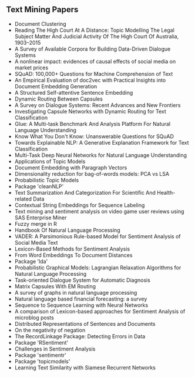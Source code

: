 <h2> Text Mining Papers </h2>

<ul>

                             

 <li><a target="_blank" href="https://github.com/manjunath5496/Text-Mining-Papers/blob/master/tx(1).pdf" style="text-decoration:none;">Document Clustering</a></li>

 <li><a target="_blank" href="https://github.com/manjunath5496/Text-Mining-Papers/blob/master/tx(2).pdf" style="text-decoration:none;">Reading The High Court At A Distance: Topic Modelling The Legal Subject Matter And Judicial Activity Of The High Court Of Australia, 1903–2015</a></li>

<li><a target="_blank" href="https://github.com/manjunath5496/Text-Mining-Papers/blob/master/tx(3).pdf" style="text-decoration:none;">A Survey of Available Corpora for Building
Data-Driven Dialogue Systems</a></li>
 <li><a target="_blank" href="https://github.com/manjunath5496/Text-Mining-Papers/blob/master/tx(4).pdf" style="text-decoration:none;">A nonlinear impact: evidences of causal effects of social media on market prices</a></li>                              
<li><a target="_blank" href="https://github.com/manjunath5496/Text-Mining-Papers/blob/master/tx(5).pdf" style="text-decoration:none;">SQuAD: 100,000+ Questions for Machine Comprehension of Text</a></li>
<li><a target="_blank" href="https://github.com/manjunath5496/Text-Mining-Papers/blob/master/tx(6).pdf" style="text-decoration:none;">An Empirical Evaluation of doc2vec with
Practical Insights into Document Embedding Generation</a></li>
 <li><a target="_blank" href="https://github.com/manjunath5496/Text-Mining-Papers/blob/master/tx(7).pdf" style="text-decoration:none;">A Structured Self-attentive
Sentence Embedding</a></li>

 <li><a target="_blank" href="https://github.com/manjunath5496/Text-Mining-Papers/blob/master/tx(8).pdf" style="text-decoration:none;"> Dynamic Routing Between Capsules </a></li>
   <li><a target="_blank" href="https://github.com/manjunath5496/Text-Mining-Papers/blob/master/tx(9).pdf" style="text-decoration:none;">A Survey on Dialogue Systems:
Recent Advances and New Frontiers</a></li>
  
   
 <li><a target="_blank" href="https://github.com/manjunath5496/Text-Mining-Papers/blob/master/tx(10).pdf" style="text-decoration:none;">Investigating Capsule Networks with Dynamic Routing for Text Classification </a></li>                              
<li><a target="_blank" href="https://github.com/manjunath5496/Text-Mining-Papers/blob/master/tx(11).pdf" style="text-decoration:none;">Glue: A Multi-task Benchmark And Analysis
Platform For Natural Language Understanding</a></li>
<li><a target="_blank" href="https://github.com/manjunath5496/Text-Mining-Papers/blob/master/tx(12).pdf" style="text-decoration:none;">Know What You Don't Know: Unanswerable Questions for SQuAD</a></li>
<li><a target="_blank" href="https://github.com/manjunath5496/Text-Mining-Papers/blob/master/tx(13).pdf" style="text-decoration:none;">Towards Explainable NLP: A Generative Explanation Framework for Text Classification</a></li>

<li><a target="_blank" href="https://github.com/manjunath5496/Text-Mining-Papers/blob/master/tx(14).pdf" style="text-decoration:none;">Multi-Task Deep Neural Networks for Natural Language Understanding</a></li>
                              
<li><a target="_blank" href="https://github.com/manjunath5496/Text-Mining-Papers/blob/master/tx(15).pdf" style="text-decoration:none;">Applications of Topic Models</a></li>

<li><a target="_blank" href="https://github.com/manjunath5496/Text-Mining-Papers/blob/master/tx(16).pdf" style="text-decoration:none;">Document Embedding with Paragraph Vectors</a></li>

  <li><a target="_blank" href="https://github.com/manjunath5496/Text-Mining-Papers/blob/master/tx(17).pdf" style="text-decoration:none;">Dimensionality reduction for bag-of-words models: PCA vs LSA</a></li>   
  
<li><a target="_blank" href="https://github.com/manjunath5496/Text-Mining-Papers/blob/master/tx(18).pdf" style="text-decoration:none;">Probabilistic
Topic Models</a></li> 

  
<li><a target="_blank" href="https://github.com/manjunath5496/Text-Mining-Papers/blob/master/tx(19).pdf" style="text-decoration:none;">Package 'cleanNLP'</a></li> 

<li><a target="_blank" href="https://github.com/manjunath5496/Text-Mining-Papers/blob/master/tx(20).pdf" style="text-decoration:none;">Text Summarization And Categorization
For Scientific And Health-related Data</a></li>

<li><a target="_blank" href="https://github.com/manjunath5496/Text-Mining-Papers/blob/master/tx(21).pdf" style="text-decoration:none;">Contextual String Embeddings for Sequence Labeling</a></li>
<li><a target="_blank" href="https://github.com/manjunath5496/Text-Mining-Papers/blob/master/tx(22).pdf" style="text-decoration:none;">Text mining and sentiment analysis on video game user reviews using SAS Enterprise Miner</a></li> 
 <li><a target="_blank" href="https://github.com/manjunath5496/Text-Mining-Papers/blob/master/tx(23).pdf" style="text-decoration:none;">Fuzzy merge in R</a></li> 
 

   <li><a target="_blank" href="https://github.com/manjunath5496/Text-Mining-Papers/blob/master/tx(24).pdf" style="text-decoration:none;">Handbook Of
Natural Language Processing</a></li>
 
   <li><a target="_blank" href="https://github.com/manjunath5496/Text-Mining-Papers/blob/master/tx(25).pdf" style="text-decoration:none;">VADER: A Parsimonious Rule-based Model for Sentiment Analysis of Social Media Text</a></li>                              
 <li><a target="_blank" href="https://github.com/manjunath5496/Text-Mining-Papers/blob/master/tx(26).pdf" style="text-decoration:none;">Lexicon-Based Methods for
Sentiment Analysis</a></li>
 <li><a target="_blank" href="https://github.com/manjunath5496/Text-Mining-Papers/blob/master/tx(27).pdf" style="text-decoration:none;">From Word Embeddings To Document Distances</a></li>
   
 
   <li><a target="_blank" href="https://github.com/manjunath5496/Text-Mining-Papers/blob/master/tx(28).pdf" style="text-decoration:none;">Package 'lda'</a></li>
 
   <li><a target="_blank" href="https://github.com/manjunath5496/Text-Mining-Papers/blob/master/tx(29).pdf" style="text-decoration:none;">Probabilistic Graphical Models:
Lagrangian Relaxation Algorithms for Natural Language Processing </a></li>                              

  <li><a target="_blank" href="https://github.com/manjunath5496/Text-Mining-Papers/blob/master/tx(30).pdf" style="text-decoration:none;">Task-oriented Dialogue System for Automatic Diagnosis</a></li>
 
   <li><a target="_blank" href="https://github.com/manjunath5496/Text-Mining-Papers/blob/master/tx(31).pdf" style="text-decoration:none;">Matrix Capsules With EM Routing</a></li> 
    <li><a target="_blank" href="https://github.com/manjunath5496/Text-Mining-Papers/blob/master/tx(32).pdf" style="text-decoration:none;">A survey of graphs in natural language processing</a></li> 

   <li><a target="_blank" href="https://github.com/manjunath5496/Text-Mining-Papers/blob/master/tx(33).pdf" style="text-decoration:none;">Natural language based financial forecasting: a survey</a></li>                              

  <li><a target="_blank" href="https://github.com/manjunath5496/Text-Mining-Papers/blob/master/tx(34).pdf" style="text-decoration:none;">Sequence to Sequence Learning
with Neural Networks</a></li> 
 
  <li><a target="_blank" href="https://github.com/manjunath5496/Text-Mining-Papers/blob/master/tx(35).pdf" style="text-decoration:none;">A comparison of Lexicon-based approaches for Sentiment Analysis of microblog posts</a></li> 

  <li><a target="_blank" href="https://github.com/manjunath5496/Text-Mining-Papers/blob/master/tx(36).pdf" style="text-decoration:none;">Distributed Representations of Sentences and Documents</a></li> 
 
<li><a target="_blank" href="https://github.com/manjunath5496/Text-Mining-Papers/blob/master/tx(37).pdf" style="text-decoration:none;">On the negativity of negation</a></li>
 <li><a target="_blank" href="https://github.com/manjunath5496/Text-Mining-Papers/blob/master/tx(38).pdf" style="text-decoration:none;">The RecordLinkage Package: Detecting
Errors in Data</a></li>
<li><a target="_blank" href="https://github.com/manjunath5496/Text-Mining-Papers/blob/master/tx(39).pdf" style="text-decoration:none;">Package 'RSentiment'</a></li>
 <li><a target="_blank" href="https://github.com/manjunath5496/Text-Mining-Papers/blob/master/tx(40).pdf" style="text-decoration:none;">Challenges in Sentiment Analysis</a></li>                              
<li><a target="_blank" href="https://github.com/manjunath5496/Text-Mining-Papers/blob/master/tx(41).pdf" style="text-decoration:none;">Package 'sentimentr'</a></li>
<li><a target="_blank" href="https://github.com/manjunath5496/Text-Mining-Papers/blob/master/tx(42).pdf" style="text-decoration:none;">Package 'topicmodels'</a></li>
 
  <li><a target="_blank" href="https://github.com/manjunath5496/Text-Mining-Papers/blob/master/tx(43).pdf" style="text-decoration:none;">Learning Text Similarity with Siamese Recurrent Networks</a></li>

</ul>
